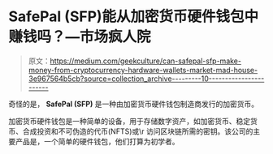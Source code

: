 # SafePal (SFP)能从加密货币硬件钱包中赚钱吗？—市场疯人院

> 原文：<https://medium.com/geekculture/can-safepal-sfp-make-money-from-cryptocurrency-hardware-wallets-market-mad-house-3e967564b5cb?source=collection_archive---------10----------------------->

奇怪的是， **SafePal (SFP)** 是一种由加密货币硬件钱包制造商发行的加密货币。

加密货币硬件钱包是一种简单的设备，用于存储数字资产，如加密货币、稳定货币、合成投资和不可伪造的代币(NFTS)或\r 访问区块链所需的密钥。该公司的主要产品是，一个简单的硬件钱包，他们打算为初学者。